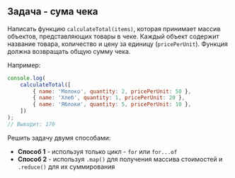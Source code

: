 ## Задача - сума чека

Написать функцию `calculateTotal(items)`, которая принимает массив объектов, представляющих товары в чеке. Каждый объект содержит название товара, количество и цену за единицу (`pricePerUnit`). Функция должна возвращать общую сумму чека.

Например:

```javascript
console.log(
    calculateTotal([
        { name: 'Молоко', quantity: 2, pricePerUnit: 50 },
        { name: 'Хлеб', quantity: 1, pricePerUnit: 20 },
        { name: 'Яблоки', quantity: 5, pricePerUnit: 10 },
    ])
);
// Выводит: 170
```

Решить задачу двумя способами:

-   **Способ 1** - используя только цикл - `for` или `for...of`
-   **Способ 2** - используя `.map()` для получения массива стоимостей и `.reduce()` для их суммирования
